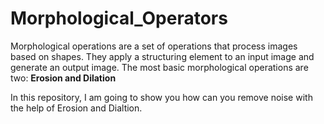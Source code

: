 # Morphological_Operators

Morphological operations are a set of operations that process images based on shapes. They apply a structuring element to an input image and generate an output image.
The most basic morphological operations are two: <b> Erosion and Dilation </b>

In this repository, I am going to show you how can you remove noise with the help of Erosion and Dialtion.

